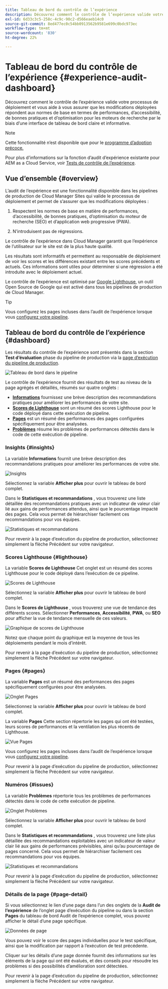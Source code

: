 ```yaml
---
title: Tableau de bord du contrôle de l’expérience
description: Découvrez comment le contrôle de l’expérience valide votre processus de déploiement et vous aide à vous assurer que les modifications déployées répondent aux normes de base en termes de performances, d’accessibilité, de bonnes pratiques et d’optimisation pour les moteurs de recherche par le biais d’une interface de tableau de bord claire et informative.
exl-id: 6d33c3c5-258c-4c9c-90c2-d566eaeb14c0
source-git-commit: 8ed477ec0c54bb0913562b9581e699c0bdc973ec
workflow-type: tm+mt
source-wordcount: '830'
ht-degree: 22%

---
```


# Tableau de bord du contrôle de l’expérience {#experience-audit-dashboard}


Découvrez comment le contrôle de l’expérience valide votre processus de déploiement et vous aide à vous assurer que les modifications déployées répondent aux normes de base en termes de performances, d’accessibilité, de bonnes pratiques et d’optimisation pour les moteurs de recherche par le biais d’une interface de tableau de bord claire et informative.

>[!NOTE]
>
>Cette fonctionnalité n’est disponible que pour le [programme d’adoption précoce.](/help/implementing/cloud-manager/release-notes/current.md#early-adoption)
>
>Pour plus d’informations sur la fonction d’audit d’expérience existante pour AEM as a Cloud Service, voir [Tests de contrôle de l’expérience](/help/implementing/cloud-manager/experience-audit-testing.md).

## Vue d’ensemble {#overview}

L’audit de l’expérience est une fonctionnalité disponible dans les pipelines de production de Cloud Manager Sites qui valide le processus de déploiement et permet de s’assurer que les modifications déployées :

1. Respectent les normes de base en matière de performances, d’accessibilité, de bonnes pratiques, d’optimisation du moteur de recherche (SEO) et d’application web progressive (PWA).

1. N’introduisent pas de régressions.

Le contrôle de l’expérience dans Cloud Manager garantit que l’expérience de l’utilisateur sur le site est de la plus haute qualité.

Les résultats sont informatifs et permettent au responsable de déploiement de voir les scores et les différences existant entre les scores précédents et actuels. Ces informations sont utiles pour déterminer si une régression a été introduite avec le déploiement actuel.

Le contrôle de l’expérience est optimisé par [Google Lighthouse](https://developer.chrome.com/docs/lighthouse/overview/), un outil Open Source de Google qui est activé dans tous les pipelines de production de Cloud Manager.

>[!TIP]
>
>Vous configurez les pages incluses dans l’audit de l’expérience lorsque vous [configurez votre pipeline](/help/implementing/cloud-manager/configuring-pipelines/configuring-production-pipelines.md#full-stack-code).

## Tableau de bord du contrôle de l’expérience {#dashboard}

Les résultats du contrôle de l’expérience sont présentés dans la section **Test d’évaluation** phase du pipeline de production via la [page d’exécution du pipeline de production](/help/implementing/cloud-manager/deploy-code.md).

![Tableau de bord dans le pipeline](assets/dashboard.png)

Le contrôle de l’expérience fournit des résultats de test au niveau de la page agrégés et détaillés, résumés sur quatre onglets :

* **[Informations](#insights)** fournissez une brève description des recommandations pratiques pour améliorer les performances de votre site.
* **[Scores de Lighthouse](#lighthouse)** sont un résumé des scores Lighthouse pour le code déployé dans cette exécution de pipeline.
* **[Pages](#pages)** est un résumé des performances des pages configurées spécifiquement pour être analysées.
* **[Problèmes](#issues)** résume les problèmes de performances détectés dans le code de cette exécution de pipeline.

### Insights {#insights}

La variable **Informations** fournit une brève description des recommandations pratiques pour améliorer les performances de votre site.

![Insights](assets/insights.png)

Sélectionnez la variable **Afficher plus** pour ouvrir le tableau de bord complet.

Dans le **Statistiques et recommandations** , vous trouverez une liste détaillée des recommandations pratiques avec un indicateur de valeur clair lié aux gains de performances attendus, ainsi que le pourcentage impacté des pages. Cela vous permet de hiérarchiser facilement ces recommandations pour vos équipes.

![Statistiques et recommandations](assets/insights-recommendations.png)

Pour revenir à la page d’exécution du pipeline de production, sélectionnez simplement la flèche Précédent sur votre navigateur.

### Scores Lighthouse {#lighthouse}

La variable **Scores de Lighthouse** Cet onglet est un résumé des scores Lighthouse pour le code déployé dans l’exécution de ce pipeline.

![Scores de Lighthouse](assets/lighthouse.png)

Sélectionnez la variable **Afficher plus** pour ouvrir le tableau de bord complet.

Dans le **Scores de Lighthouse** , vous trouverez une vue de tendance des différents scores. Sélectionner **Performances**, **Accessibilité**, **PWA**, ou **SEO** pour afficher la vue de tendance mensuelle de ces valeurs.

![Graphique de scores de Lighthouse](assets/lighthouse-scores.png)

Notez que chaque point du graphique est la moyenne de tous les déploiements pendant le mois d’intérêt.

Pour revenir à la page d’exécution du pipeline de production, sélectionnez simplement la flèche Précédent sur votre navigateur.

### Pages {#pages}

La variable **Pages** est un résumé des performances des pages spécifiquement configurées pour être analysées.

![Onglet Pages](assets/pages.png)

Sélectionnez la variable **Afficher plus** pour ouvrir le tableau de bord complet.

La variable **Pages** Cette section répertorie les pages qui ont été testées, leurs scores de performances et la ventilation les plus récents de Lighthouse.

![Vue Pages](assets/pages-view.png)

Vous configurez les pages incluses dans l’audit de l’expérience lorsque vous [configurez votre pipeline](/help/implementing/cloud-manager/configuring-pipelines/configuring-production-pipelines.md#full-stack-code).

Pour revenir à la page d’exécution du pipeline de production, sélectionnez simplement la flèche Précédent sur votre navigateur.

### Numéros {#issues}

La variable **Problèmes** répertorie tous les problèmes de performances détectés dans le code de cette exécution de pipeline.

![Onglet Problèmes](assets/issues.png)

Sélectionnez la variable **Afficher plus** pour ouvrir le tableau de bord complet.

Dans le **Statistiques et recommandations** , vous trouverez une liste plus détaillée des recommandations exploitables avec un indicateur de valeur clair lié aux gains de performances prévisibles, ainsi qu’au pourcentage de pages concerné. Cela vous permet de hiérarchiser facilement ces recommandations pour vos équipes.

![Statistiques et recommandations](assets/insights-recommendations.png)

Pour revenir à la page d’exécution du pipeline de production, sélectionnez simplement la flèche Précédent sur votre navigateur.

### Détails de la page {#page-detail}

Si vous sélectionnez le lien d’une page dans l’un des onglets de la **Audit de l’expérience** de l’onglet page d’exécution du pipeline ou dans la section **Pages** du tableau de bord Audit de l’expérience complet, vous pouvez afficher le détail d’une page spécifique.

![Données de page](assets/page-data.png)

Vous pouvez voir le score des pages individuelles pour le test spécifique, ainsi que la modification par rapport à l’exécution de test précédente.

Cliquer sur les détails d’une page donnée fournit des informations sur les éléments de la page qui ont été évalués, et des conseils pour résoudre les problèmes si des possibilités d’amélioration sont détectées.

Pour revenir à la page d’exécution du pipeline de production, sélectionnez simplement la flèche Précédent sur votre navigateur.

